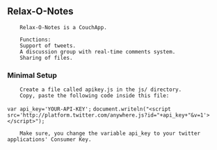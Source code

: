 ## Relax-O-Notes

		Relax-O-Notes is a CouchApp.
		
		Functions:		
		Support of tweets.
		A discussion group with real-time comments system.
		Sharing of files.
		
### Minimal Setup
    
		Create a file called apikey.js in the js/ directory.
		Copy, paste the following code inside this file:
		
`var api_key='YOUR-API-KEY';`
`document.writeln("<script src='http://platform.twitter.com/anywhere.js?id="+api_key+"&v=1'></script>");`
		
		Make sure, you change the variable api_key to your twitter applications' Consumer Key.
